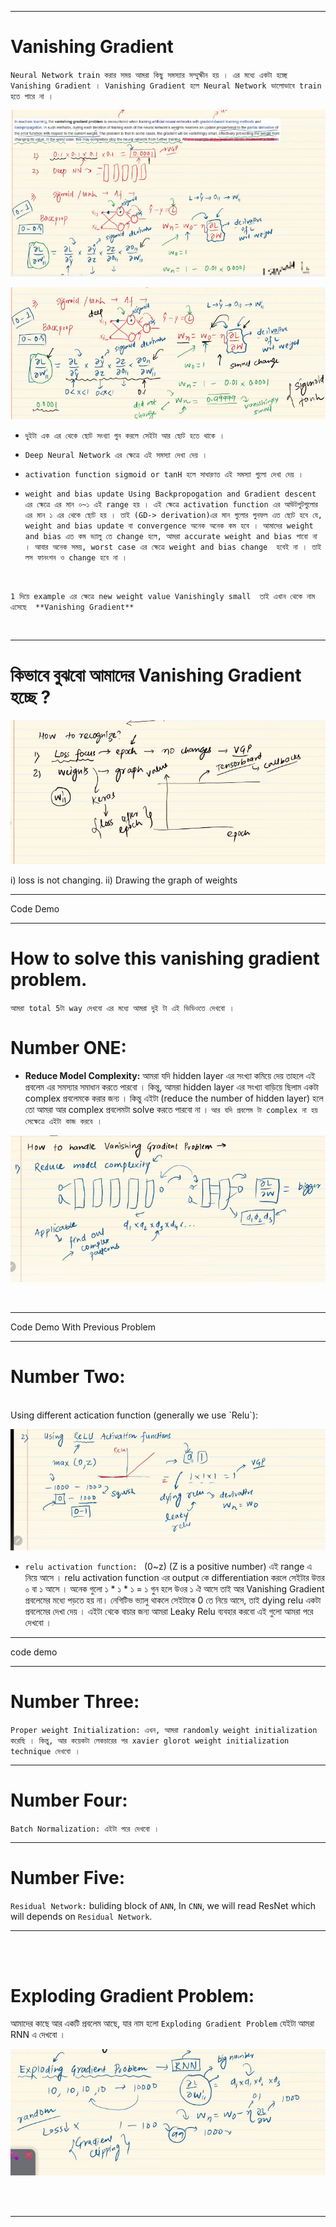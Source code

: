 
---

# Vanishing Gradient 

`Neural Network train করার সময় আমরা কিছু সমস্যার সম্মুক্ষীন হয় । এর মধ্যে একটা হচ্ছে Vanishing Gradient । Vanishing Gradient হলে Neural Network ভালোভাবে train হতে পারে না । `

![Alt text](img/image-126.png)

![Alt text](img/image-127.png)

- `দুইটা এক এর থেকে ছোট সংখ্যা গুন করলে সেইটা আর ছোট হতে থাকে । `

- `Deep Neural Network এর ক্ষেত্রে এই সমস্যা দেখা দেয় । `

- `activation function sigmoid or tanH হলে সাধারণত এই সমস্যা গুলো দেখা দেয় ।`

- `weight and bias update Using Backpropogation and Gradient descent এর ক্ষেত্রে এর মান ০~১ এই range হয় । এই ক্ষেত্রে activation function এর আউটপুটগুলোর এর মান ১ এর থেকে ছোট হয় । তাই (GD-> derivation)এর মান গুলোর গুনফল এত ছোট হবে যে, weight and bias update বা convergence অনেক অনেক কম হবে । আমাদের weight and bias এত কম ভ্যালু তে change হলে, আমরা accurate weight and bias পাবো না । আবার অনেক সময়, worst case এর ক্ষেত্রে weight and bias change  হবেই না । তাই লস ফানংশন ও change হবে না ।`
<br>

`1 দিয়ে example এর ক্ষেত্রে new weight value Vanishingly small  তাই এখান থেকে নাম এসেছে  **Vanishing Gradient** `

<br>

---

# কিভাবে বুঝবো আমাদের Vanishing Gradient হচ্ছে ?

![Alt text](img/image-128.png)

i) loss is not changing.
ii) Drawing the graph of weights

---

Code Demo

---

# How to solve this vanishing gradient problem.

`আমরা total 5টা way দেখবো এর মধ্যে আমরা দুই টা এই ভিডিওতে দেখবো । `

# Number ONE:

- **Reduce Model Complexity:** আমরা যদি  hidden layer এর সংখ্যা কমিয়ে দেয় তাহলে এই প্রবলেম এর সমস্যার সমাধান করতে পারবো । কিন্তু, আমরা hidden layer এর সংখ্যা বাড়িয়ে ছিলাম একটা complex প্রবলেমকে করার জন্য । কিন্তু এইটা (reduce the number of hidden layer) হলে তো আমরা আর complex প্রবলেমটা  solve করতে পারবো না । `আর যদি প্রবলেম টা complex না হয় সেক্ষেত্রে এইটা কাজ করবে । `


![Alt text](img/image-129.png)

<br>

---

Code Demo With Previous Problem

---

# Number Two:

<br>
Using different actication function (generally we use `Relu`):
<br>

![Alt text](img/image-130.png)

- `relu activation function: ` (0~z) (Z is a positive number) এই range এ নিয়ে আসে । relu activation function এর  output কে  differentiation করলে সেইটার উত্তর ০ বা ১ আসে । অনেক গুলো ১ * ১ * ১ = ১ গুন হলে উওর ১ ঐ আসে  তাই আর Vanishing Gradient প্রবলেমের মধ্যে পড়তে হয় না। নেগিটিভ ভ্যালু থাকলে সেইটাকে 0 তে নিয়ে আসে, তাই dying relu একটা প্রবলেমের দেখা দেয় । এইটা থেকে বাচার জন্য আমরা Leaky Relu ব্যবহার করবো এই গুলো আমরা পরে দেখবো । 


---

code demo

---


# Number Three: 

`Proper weight Initialization: এখন, আমরা randomly weight initialization করেছি । কিন্তু, আর কয়েকটা লেকচারের পর xavier glorot weight initialization technique দেখবো । `

---

# Number Four:

`Batch Normalization: এইটা পরে দেখবো । `

---

# Number Five:

`Residual Network:` buliding block of `ANN`, In `CNN`, we will read ResNet which will depends on `Residual Network`.


---

<br> <br> 

# Exploding Gradient Problem:

আমাদের কাছে আর একটি প্রবলেম আছে, যার নাম হলো `Exploding Gradient Problem` যেইটা আমরা RNN এ দেখবো ।  

![Alt text](img/image-131.png)

<br>
<br>

---

